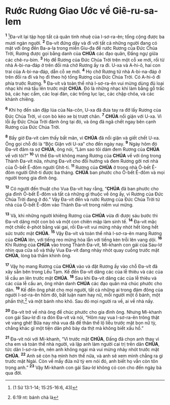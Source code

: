 # Rước Rương Giao Ước về Giê-ru-sa-lem
<sup><b>1</b></sup> [^1@-2e257f75-c434-4118-9569-ef764f43833f]Đa-vít lại tập họp tất cả quân tinh nhuệ của I-sơ-ra-ên; tổng cộng được ba mươi ngàn người. <sup><b>2</b></sup> Đa-vít đứng dậy và đi với tất cả những người đang có mặt với ông đến Ba-a-la trong miền Giu-đa để rước Rương của Đức Chúa Trời, Rương được gọi bằng danh của **CHÚA** các đạo quân, Đấng ngự giữa các chê-ru-bim. <sup><b>3</b></sup> Họ để Rương của Đức Chúa Trời trên một cỗ xe mới, rồi từ nhà A-bi-na-đáp ở trên đồi mà chở Rương ấy ra đi. U-xa và A-hi-ô, hai con trai của A-bi-na-đáp, dẫn cỗ xe mới. <sup><b>4</b></sup> Họ chở Rương từ nhà A-bi-na-đáp ở trên đồi ra đi và họ đi theo hộ tống Rương của Đức Chúa Trời. Có A-hi-ô đi phía trước Rương. <sup><b>5</b></sup> Đa-vít và toàn thể nhà I-sơ-ra-ên vui mừng dùng đủ loại nhạc khí mà tấu lên trước mặt **CHÚA**. Đó là những nhạc khí làm bằng gỗ trắc bá, các hạc cầm, các loại đàn, các trống lục lạc, các chập chõa, và các khánh chiêng.

<sup><b>6</b></sup> Khi họ đến sân đập lúa của Na-côn, U-xa đã đưa tay ra đỡ lấy Rương của Đức Chúa Trời, vì con bò kéo xe bị trượt chân. <sup><b>7</b></sup> **CHÚA** nổi giận với U-xa. Vì lỗi ấy Đức Chúa Trời đánh ông tại đó, và ông đã ngã chết ngay bên cạnh Rương của Đức Chúa Trời.

<sup><b>8</b></sup> Bấy giờ Đa-vít cảm thấy bất mãn, vì **CHÚA** đã nổi giận và giết chết U-xa. Ông gọi chỗ đó là “Bộc Giận với U-xa” cho đến ngày nay. <sup><b>9</b></sup> Ngày hôm đó Đa-vít đâm ra sợ **CHÚA**, ông nói, “Làm sao tôi dám đem Rương của **CHÚA** về với tôi?” <sup><b>10</b></sup> Vì thế Đa-vít không mang Rương của **CHÚA** về với ông trong Thành Đa-vít nữa, nhưng Đa-vít cho đổi hướng và đem Rương gởi nơi nhà của Ô-bết Ê-đôm người Ghít-ti. <sup><b>11</b></sup> Rương của **CHÚA** ở trong nhà Ô-bết Ê-đôm người Ghít-ti được ba tháng. **CHÚA** ban phước cho Ô-bết Ê-đôm và mọi người trong gia đình ông.

<sup><b>12</b></sup> Có người đến thuật cho Vua Đa-vít hay rằng, “**CHÚA** đã ban phước cho gia đình Ô-bết Ê-đôm và tất cả những gì thuộc về ông ấy, vì Rương của Đức Chúa Trời đang ở đó.” Vậy Đa-vít đến và rước Rương của Đức Chúa Trời từ nhà của Ô-bết Ê-đôm vào Thành Đa-vít trong niềm vui mừng.

<sup><b>13</b></sup> Vả, khi những người khiêng Rương của **CHÚA** vừa đi được sáu bước thì Đa-vít dâng một con bò và một con chiên mập làm sinh tế. <sup><b>14</b></sup> Đa-vít mặc một chiếc ê-phót bằng vải gai, rồi Đa-vít vui mừng nhảy nhót hết lòng hết sức trước mặt **CHÚA**. <sup><b>15</b></sup> Vậy Đa-vít và toàn thể nhà I-sơ-ra-ên mang Rương của **CHÚA** lên, với tiếng reo mừng hòa lẫn với tiếng kèn trỗi lên vang dội. <sup><b>16</b></sup> Khi Rương của **CHÚA** vào trong Thành Đa-vít, Mi-khanh con gái của Sau-lơ nhìn qua cửa sổ và thấy Vua Đa-vít đang nhảy nhót quay cuồng trước mặt **CHÚA**, lòng bà thầm khinh ông.

<sup><b>17</b></sup> Vậy họ mang Rương của **CHÚA** vào và đặt Rương ấy vào chỗ Đa-vít đã xây sẵn bên trong Lều Tạm. Kế đến Đa-vít dâng các của lễ thiêu và các của lễ cầu an lên trước mặt **CHÚA**. <sup><b>18</b></sup> Sau khi Đa-vít dâng các của lễ thiêu và các của lễ cầu an, ông nhân danh **CHÚA** các đạo quân mà chúc phước cho dân. <sup><b>19</b></sup> Kế đến ông phát cho mọi người, tất cả những ai trong đám đông của người I-sơ-ra-ên hôm đó, bất luận nam hay nữ, mỗi người một ổ bánh, một phần thịt,[^1-2e257f75-c434-4118-9569-ef764f43833f] và một bánh nho khô. Sau đó mọi người ra về, ai về nhà nấy.

<sup><b>20</b></sup> Đa-vít trở về nhà ông để chúc phước cho gia đình ông. Nhưng Mi-khanh con gái Sau-lơ đi ra đón Đa-vít và nói, “Hôm nay vua I-sơ-ra-ên trông thật vẻ vang ghê! Bữa nay nhà vua đã để thân thể lộ liễu trước mặt bọn nữ tỳ, chẳng khác gì một tiện dân phô bày da thịt mà không biết xấu hổ.”

<sup><b>21</b></sup> Đa-vít nói với Mi-khanh, “Vì trước mặt **CHÚA**, Đấng đã chọn anh thay vì cha em và toàn thể nhà người, và lập anh làm người cai trị trên dân **CHÚA**, tức dân I-sơ-ra-ên, nên anh không ngại mà vui mừng nhảy nhót trước mặt **CHÚA**. <sup><b>22</b></sup> Anh sẽ còn hạ mình hơn thế nữa, và anh sẽ xem mình chẳng ra gì trước mặt Ngài. Còn về mấy đứa nữ tỳ em nói đó, anh biết họ vẫn còn tôn trọng anh.” <sup><b>23</b></sup> Vậy Mi-khanh con gái Sau-lơ không có con cho đến ngày bà qua đời.

[^1-2e257f75-c434-4118-9569-ef764f43833f]: 6:19 nt: bánh chà là
[^1@-2e257f75-c434-4118-9569-ef764f43833f]: (1 Sử 13:1-14; 15:25-16:6, 43)